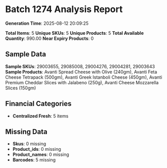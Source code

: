 # Batch 1274 Analysis Report

**Generation Time**: 2025-08-12 20:09:25

**Total Items**: 5
**Unique SKUs**: 5
**Unique Products**: 5
**Total Available Quantity**: 990.00
**Near Expiry Products**: 0

## Sample Data
**Sample SKUs**: 29003655, 29085008, 29004276, 29004281, 29003643
**Sample Products**: Avanti Spread Cheese with Olive (240gm), Avanti Feta Cheese Tetrapack (500gm), Avanti Greek Istanboli Cheese (450gm), Avanti Premium Cheddar Slices with Jalabeno (250g), Avanti Cheese Mozzarella Slices (150gm)

## Financial Categories
- **Centralized Fresh**: 5 items

## Missing Data
- **Skus**: 0 missing
- **Product_ids**: 0 missing
- **Product_names**: 0 missing
- **Barcodes**: 5 missing
